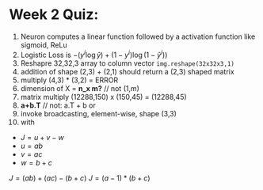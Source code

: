 # Week 2 Quiz:

1. Neuron computes a linear function followed by a activation function like sigmoid, ReLu
2. Logistic Loss is $-(y^i \log \hat{y})+(1-y^i) \log(1-\hat{y}^i))$
3. Reshapre 32,32,3 array to column vector `img.reshape(32x32x3,1)`
4. addition of shape (2,3) + (2,1) should return a (2,3) shaped matrix
5. multiply (4,3) * (3,2) = ERROR
6. dimension of X = **n_x m?** // not (1,m)
7. matrix multiply (12288,150) x (150,45) = (12288,45)
8. **a+b.T** // not:  a.T + b or
9. invoke broadcasting, element-wise, shape (3,3)
10. with 
- $J = u+v-w$
- $u = ab$
- $v = ac$
- $w= b+c$

$J = (ab) + (ac) - (b+c)$
$J = (a-1) * (b+c)$
